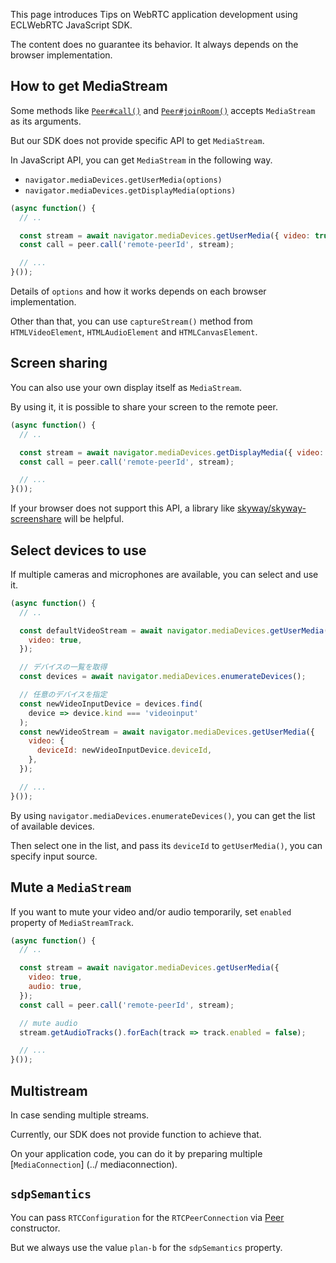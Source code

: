 This page introduces Tips on WebRTC application development using ECLWebRTC JavaScript SDK.

The content does no guarantee its behavior.
It always depends on the browser implementation.

## How to get MediaStream

Some methods like [`Peer#call()`](../peer#callpeerid-stream-options) and [`Peer#joinRoom()`](../peer#joinroomroomname-roomoptions) accepts `MediaStream` as its arguments.

But our SDK does not provide specific API to get `MediaStream`.

In JavaScript API, you can get `MediaStream` in the following way.

- `navigator.mediaDevices.getUserMedia(options)`
- `navigator.mediaDevices.getDisplayMedia(options)`

```js
(async function() {
  // ..

  const stream = await navigator.mediaDevices.getUserMedia({ video: true });
  const call = peer.call('remote-peerId', stream);

  // ...
}());
```

Details of `options` and how it works depends on each browser implementation.

Other than that, you can use `captureStream()` method from `HTMLVideoElement`, `HTMLAudioElement` and `HTMLCanvasElement`.

## Screen sharing

You can also use your own display itself as `MediaStream`.

By using it, it is possible to share your screen to the remote peer.

```js
(async function() {
  // ..

  const stream = await navigator.mediaDevices.getDisplayMedia({ video: true });
  const call = peer.call('remote-peerId', stream);

  // ...
}());
```

If your browser does not support this API, a library like [skyway/skyway-screenshare](https://github.com/skyway/skyway-screenshare) will be helpful.

## Select devices to use

If multiple cameras and microphones are available, you can select and use it.

```js
(async function() {
  // ..

  const defaultVideoStream = await navigator.mediaDevices.getUserMedia({
    video: true,
  });

  // デバイスの一覧を取得
  const devices = await navigator.mediaDevices.enumerateDevices();

  // 任意のデバイスを指定
  const newVideoInputDevice = devices.find(
    device => device.kind === 'videoinput'
  );
  const newVideoStream = await navigator.mediaDevices.getUserMedia({
    video: {
      deviceId: newVideoInputDevice.deviceId,
    },
  });

  // ...
}());
```

By using `navigator.mediaDevices.enumerateDevices()`, you can get the list of available devices.

Then select one in the list, and pass its `deviceId` to `getUserMedia()`, you can specify input source.

## Mute a `MediaStream`

If you want to mute your video and/or audio temporarily, set `enabled` property of `MediaStreamTrack`.

```js
(async function() {
  // ..

  const stream = await navigator.mediaDevices.getUserMedia({
    video: true,
    audio: true,
  });
  const call = peer.call('remote-peerId', stream);

  // mute audio
  stream.getAudioTracks().forEach(track => track.enabled = false);

  // ...
}());
```

## Multistream

In case sending multiple streams.

Currently, our SDK does not provide function to achieve that.

On your application code, you can do it by preparing multiple [`MediaConnection`] (../ mediaconnection).

## `sdpSemantics`

You can pass `RTCConfiguration` for the `RTCPeerConnection` via [Peer](../peer/#options-object) constructor.

But we always use the value `plan-b` for the `sdpSemantics` property.
